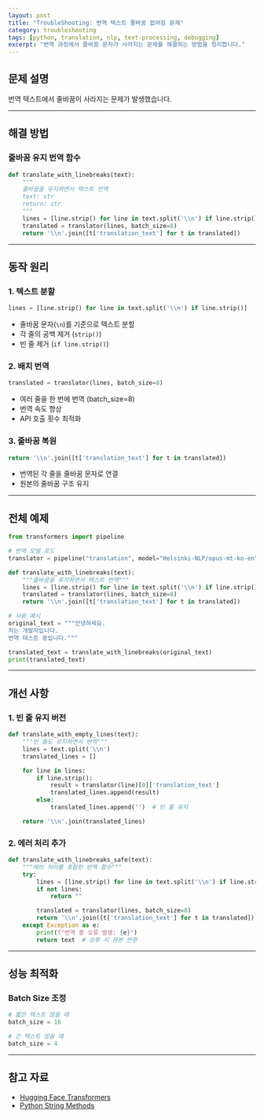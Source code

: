 ```yaml
---
layout: post
title: "TroubleShooting: 번역 텍스트 줄바꿈 없어짐 문제"
category: troubleshooting
tags: [python, translation, nlp, text-processing, debugging]
excerpt: "번역 과정에서 줄바꿈 문자가 사라지는 문제를 해결하는 방법을 정리합니다."
---
```


## 문제 설명

번역 텍스트에서 줄바꿈이 사라지는 문제가 발생했습니다.

---

## 해결 방법

### 줄바꿈 유지 번역 함수

```python
def translate_with_linebreaks(text):
    """
    줄바꿈을 유지하면서 텍스트 번역
    text: str
    return: str
    """
    lines = [line.strip() for line in text.split('\\n') if line.strip()]
    translated = translator(lines, batch_size=8)
    return '\\n'.join([t['translation_text'] for t in translated])
```

---

## 동작 원리

### 1. 텍스트 분할

```python
lines = [line.strip() for line in text.split('\\n') if line.strip()]
```

- 줄바꿈 문자(`\n`)를 기준으로 텍스트 분할
- 각 줄의 공백 제거 (`strip()`)
- 빈 줄 제거 (`if line.strip()`)

### 2. 배치 번역

```python
translated = translator(lines, batch_size=8)
```

- 여러 줄을 한 번에 번역 (batch_size=8)
- 번역 속도 향상
- API 호출 횟수 최적화

### 3. 줄바꿈 복원

```python
return '\\n'.join([t['translation_text'] for t in translated])
```

- 번역된 각 줄을 줄바꿈 문자로 연결
- 원본의 줄바꿈 구조 유지

---

## 전체 예제

```python
from transformers import pipeline

# 번역 모델 로드
translator = pipeline("translation", model="Helsinki-NLP/opus-mt-ko-en")

def translate_with_linebreaks(text):
    """줄바꿈을 유지하면서 텍스트 번역"""
    lines = [line.strip() for line in text.split('\\n') if line.strip()]
    translated = translator(lines, batch_size=8)
    return '\\n'.join([t['translation_text'] for t in translated])

# 사용 예시
original_text = """안녕하세요.
저는 개발자입니다.
번역 테스트 중입니다."""

translated_text = translate_with_linebreaks(original_text)
print(translated_text)
```

---

## 개선 사항

### 1. 빈 줄 유지 버전

```python
def translate_with_empty_lines(text):
    """빈 줄도 유지하면서 번역"""
    lines = text.split('\\n')
    translated_lines = []

    for line in lines:
        if line.strip():
            result = translator(line)[0]['translation_text']
            translated_lines.append(result)
        else:
            translated_lines.append('')  # 빈 줄 유지

    return '\\n'.join(translated_lines)
```

### 2. 에러 처리 추가

```python
def translate_with_linebreaks_safe(text):
    """에러 처리를 포함한 번역 함수"""
    try:
        lines = [line.strip() for line in text.split('\\n') if line.strip()]
        if not lines:
            return ""

        translated = translator(lines, batch_size=8)
        return '\\n'.join([t['translation_text'] for t in translated])
    except Exception as e:
        print(f"번역 중 오류 발생: {e}")
        return text  # 오류 시 원본 반환
```

---

## 성능 최적화

### Batch Size 조정

```python
# 짧은 텍스트 많을 때
batch_size = 16

# 긴 텍스트 많을 때
batch_size = 4
```

---

## 참고 자료

- [Hugging Face Transformers](https://huggingface.co/docs/transformers/)
- [Python String Methods](https://docs.python.org/3/library/stdtypes.html#string-methods)

